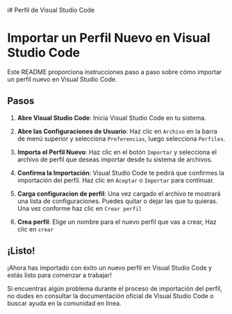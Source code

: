 i# Perfil de Visual Studio Code
# Importar un Perfil Nuevo en Visual Studio Code

Este README proporciona instrucciones paso a paso sobre cómo importar un perfil nuevo en Visual Studio Code.

## Pasos

1. **Abre Visual Studio Code**: Inicia Visual Studio Code en tu sistema.

2. **Abre las Configuraciones de Usuario**: Haz clic en `Archivo` en la barra de menú superior y selecciona `Preferencias`, luego selecciona `Perfiles`.

3. **Importa el Perfil Nuevo**: Haz clic en el botón `Importar` y selecciona el archivo de perfil que deseas importar desde tu sistema de archivos.

4. **Confirma la Importación**: Visual Studio Code te pedirá que confirmes la importación del perfil. Haz clic en `Aceptar` o `Importar` para continuar.

5. **Carga configuracion de perfil**: Una vez cargado el archivo te mostrará una lista de configuraciones. Puedes quitar o dejar las que tu quieras. Una vez conforme haz clic en `Crear perfil`

6. **Crea perfil**: Elige un nombre para el nuevo perfil que vas a crear, Haz clic en `crear`
   
## ¡Listo!

¡Ahora has importado con éxito un nuevo perfil en Visual Studio Code y estás listo para comenzar a trabajar!

Si encuentras algún problema durante el proceso de importación del perfil, no dudes en consultar la documentación oficial de Visual Studio Code o buscar ayuda en la comunidad en línea.
